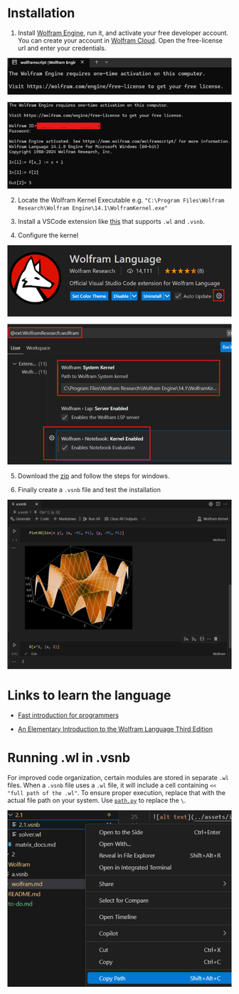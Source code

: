 # Installation

1. Install [Wolfram Engine](https://www.wolfram.com/engine/index.php.es?source=footer), run it, and activate your free developer account. You can create your account in [Wolfram Cloud](https://www.wolframcloud.com/). Open the free-license url and enter your credentials.

![alt text](../assets/image.png)


![alt text](../assets/image-1.png)

2. Locate the Wolfram Kernel Executable e.g. 
`"C:\Program Files\Wolfram Research\Wolfram Engine\14.1\WolframKernel.exe"`

3. Install a VSCode extension like [this](https://marketplace.visualstudio.com/items?itemName=WolframResearch.wolfram) that supports `.wl` and `.vsnb`.

4. Configure the kernel

![alt text](../assets/image-4.png)

![alt text](../assets/image-3.png)

5. Download the [zip](https://github.com/WolframResearch/WolframLanguageForJupyter?tab=readme-ov-file#method-1-using-wolframscript) and follow the steps for windows.

6. Finally create a `.vsnb` file and test the installation

 ![alt text](../assets/img_sin_plot.png)

# Links to learn the language

- [Fast introduction for programmers](https://www.wolfram.com/language/fast-introduction-for-programmers/en/)

- [An Elementary Introduction to the Wolfram Language Third Edition](https://www.wolfram.com/language/elementary-introduction/3rd-ed/)

# Running .wl in .vsnb

For improved code organization, certain modules are stored in separate `.wl` files. When a `.vsnb` file uses a `.wl` file, it will include a cell containing `<< "full path of the .wl"`. To ensure proper execution, replace that with the actual file path on your system. Use [`path.py`](../path.py) to replace the `\`.

![alt text](../assets/img_wl_file.png)